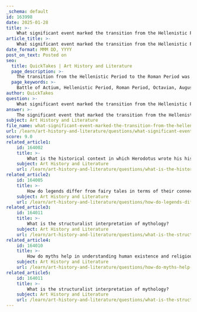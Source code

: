```yaml
---
_schema: default
id: 163998
date: 2025-01-28
title: >-
    What significant event marked the transition from the Hellenistic Period to the Roman Period?
article_title: >-
    What significant event marked the transition from the Hellenistic Period to the Roman Period?
date_format: MMM DD, YYYY
post_on_text: Posted on
seo:
  title: QuickTakes | Art History and Literature
  page_description: >-
    The transition from the Hellenistic Period to the Roman Period was marked by the Battle of Actium in 31 BC, a naval battle that led Octavian to become the first Roman emperor and signified Roman dominance over the Hellenistic territories.
  page_keywords: >-
    Battle of Actium, Hellenistic Period, Roman Period, Octavian, Augustus, Mark Antony, Cleopatra, naval battle, Roman dominance, Greek culture, political transition, military conquest, Mediterranean history
author: QuickTakes
question: >-
    What significant event marked the transition from the Hellenistic Period to the Roman Period?
answer: >-
    The significant event that marked the transition from the Hellenistic Period to the Roman Period was the Battle of Actium, which took place in 31 BC. This naval confrontation was fought between the forces of Octavian (later known as Augustus) and the combined forces of Mark Antony and Cleopatra. The defeat of Antony and Cleopatra at Actium led to the annexation of the remaining Hellenistic territories by Rome, effectively ending the Hellenistic Period and establishing Roman dominance in the region.\n\nFollowing the Battle of Actium, Octavian consolidated power and became the first Roman emperor, marking the beginning of the Roman Period, which lasted until 330 AD. This transition was characterized by the incorporation of Greek culture into Roman society, as the Romans adopted and adapted many aspects of Hellenistic culture, including art, philosophy, and governance. The Roman Republic's military conquests and subsequent political changes fundamentally reshaped the cultural and political landscape of the Mediterranean world.
subject: Art History and Literature
file_name: what-significant-event-marked-the-transition-from-the-hellenistic-period-to-the-roman-period.md
url: /learn/art-history-and-literature/questions/what-significant-event-marked-the-transition-from-the-hellenistic-period-to-the-roman-period
score: 9.0
related_article1:
    id: 164002
    title: >-
        What is the historical context in which Herodotus wrote his histories?
    subject: Art History and Literature
    url: /learn/art-history-and-literature/questions/what-is-the-historical-context-in-which-herodotus-wrote-his-histories
related_article2:
    id: 164005
    title: >-
        How do legends differ from fairy tales in terms of their connection to history?
    subject: Art History and Literature
    url: /learn/art-history-and-literature/questions/how-do-legends-differ-from-fairy-tales-in-terms-of-their-connection-to-history
related_article3:
    id: 164011
    title: >-
        What is the structuralist interpretation of mythology?
    subject: Art History and Literature
    url: /learn/art-history-and-literature/questions/what-is-the-structuralist-interpretation-of-mythology
related_article4:
    id: 164010
    title: >-
        How do myths help in understanding human existence and religious practices?
    subject: Art History and Literature
    url: /learn/art-history-and-literature/questions/how-do-myths-help-in-understanding-human-existence-and-religious-practices
related_article5:
    id: 164011
    title: >-
        What is the structuralist interpretation of mythology?
    subject: Art History and Literature
    url: /learn/art-history-and-literature/questions/what-is-the-structuralist-interpretation-of-mythology
---
```


&nbsp;